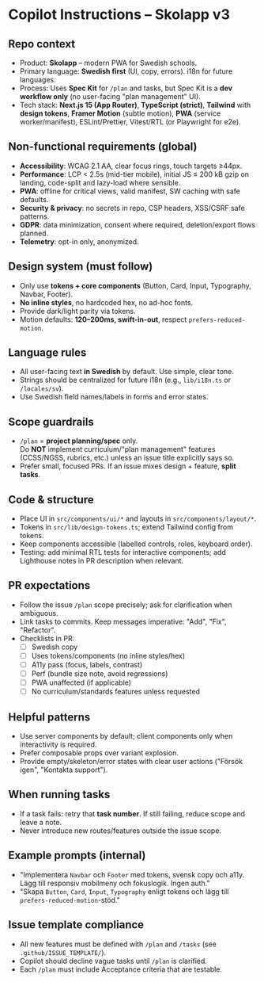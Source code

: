 # Copilot Instructions – Skolapp v3

## Repo context
- Product: **Skolapp** – modern PWA for Swedish schools.
- Primary language: **Swedish first** (UI, copy, errors). i18n for future languages.
- Process: Uses **Spec Kit** for `/plan` and tasks, but Spec Kit is a **dev workflow only** (no user-facing "plan management" UI).
- Tech stack: **Next.js 15 (App Router)**, **TypeScript (strict)**, **Tailwind** with **design tokens**, **Framer Motion** (subtle motion), **PWA** (service worker/manifest), ESLint/Prettier, Vitest/RTL (or Playwright for e2e).

## Non-functional requirements (global)
- **Accessibility**: WCAG 2.1 AA, clear focus rings, touch targets ≥44px.
- **Performance**: LCP < 2.5s (mid-tier mobile), initial JS ≤ 200 kB gzip on landing, code-split and lazy-load where sensible.
- **PWA**: offline for critical views, valid manifest, SW caching with safe defaults.
- **Security & privacy**: no secrets in repo, CSP headers, XSS/CSRF safe patterns.
- **GDPR**: data minimization, consent where required, deletion/export flows planned.
- **Telemetry**: opt-in only, anonymized.

## Design system (must follow)
- Only use **tokens + core components** (Button, Card, Input, Typography, Navbar, Footer).
- **No inline styles**, no hardcoded hex, no ad-hoc fonts.
- Provide dark/light parity via tokens.
- Motion defaults: **120–200ms, swift-in-out**, respect `prefers-reduced-motion`.

## Language rules
- All user-facing text **in Swedish** by default. Use simple, clear tone.
- Strings should be centralized for future i18n (e.g., `lib/i18n.ts` or `/locales/sv`).
- Use Swedish field names/labels in forms and error states.

## Scope guardrails
- `/plan` = **project planning/spec** only.  
  Do **NOT** implement curriculum/"plan management" features (CCSS/NGSS, rubrics, etc.) unless an issue title explicitly says so.
- Prefer small, focused PRs. If an issue mixes design + feature, **split tasks**.

## Code & structure
- Place UI in `src/components/ui/*` and layouts in `src/components/layout/*`.
- Tokens in `src/lib/design-tokens.ts`; extend Tailwind config from tokens.
- Keep components accessible (labelled controls, roles, keyboard order).
- Testing: add minimal RTL tests for interactive components; add Lighthouse notes in PR description when relevant.

## PR expectations
- Follow the issue `/plan` scope precisely; ask for clarification when ambiguous.
- Link tasks to commits. Keep messages imperative: "Add", "Fix", "Refactor".
- Checklists in PR:
  - [ ] Swedish copy
  - [ ] Uses tokens/components (no inline styles/hex)
  - [ ] A11y pass (focus, labels, contrast)
  - [ ] Perf (bundle size note, avoid regressions)
  - [ ] PWA unaffected (if applicable)
  - [ ] No curriculum/standards features unless requested

## Helpful patterns
- Use server components by default; client components only when interactivity is required.
- Prefer composable props over variant explosion.
- Provide empty/skeleton/error states with clear user actions ("Försök igen", "Kontakta support").

## When running tasks
- If a task fails: retry that **task number**. If still failing, reduce scope and leave a note.
- Never introduce new routes/features outside the issue scope.

## Example prompts (internal)
- "Implementera `Navbar` och `Footer` med tokens, svensk copy och a11y. Lägg till responsiv mobilmeny och fokuslogik. Ingen auth."
- "Skapa `Button`, `Card`, `Input`, `Typography` enligt tokens och lägg till `prefers-reduced-motion`-stöd."

## Issue template compliance
- All new features must be defined with `/plan` and `/tasks` (see `.github/ISSUE_TEMPLATE/`).
- Copilot should decline vague tasks until `/plan` is clarified.
- Each `/plan` must include Acceptance criteria that are testable.
